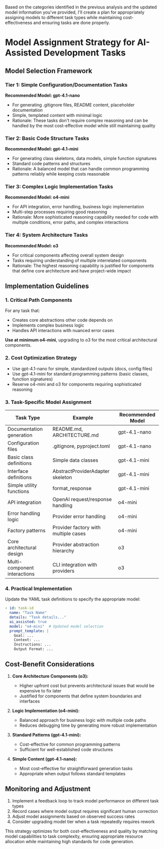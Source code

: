 Based on the categories identified in the previous analysis and the updated model information you've provided, I'll create a plan for appropriately assigning models to different task types while maintaining cost-effectiveness and ensuring tasks are done properly.

# Model Assignment Strategy for AI-Assisted Development Tasks

## Model Selection Framework

### Tier 1: Simple Configuration/Documentation Tasks

**Recommended Model: gpt-4.1-nano**

- For generating .gitignore files, README content, placeholder documentation
- Simple, templated content with minimal logic
- Rationale: These tasks don't require complex reasoning and can be handled by the most cost-effective model while still maintaining quality

### Tier 2: Basic Code Structure Tasks

**Recommended Model: gpt-4.1-mini**

- For generating class skeletons, data models, simple function signatures
- Standard code patterns and structures
- Rationale: A balanced model that can handle common programming patterns reliably while keeping costs reasonable

### Tier 3: Complex Logic Implementation Tasks

**Recommended Model: o4-mini**

- For API integration, error handling, business logic implementation
- Multi-step processes requiring good reasoning
- Rationale: More sophisticated reasoning capability needed for code with multiple conditions, error paths, and complex interactions

### Tier 4: System Architecture Tasks

**Recommended Model: o3**

- For critical components affecting overall system design
- Tasks requiring understanding of multiple interrelated components
- Rationale: The highest reasoning capability is justified for components that define core architecture and have project-wide impact

## Implementation Guidelines

### 1. Critical Path Components

For any task that:

- Creates core abstractions other code depends on
- Implements complex business logic
- Handles API interactions with nuanced error cases

**Use at minimum o4-mini**, upgrading to o3 for the most critical architectural components.

### 2. Cost Optimization Strategy

- Use gpt-4.1-nano for simple, standardized outputs (docs, config files)
- Use gpt-4.1-mini for standard programming patterns (basic classes, function signatures)
- Reserve o4-mini and o3 for components requiring sophisticated reasoning

### 3. Task-Specific Model Assignment

| Task Type | Example | Recommended Model |
|-----------|---------|-------------------|
| Documentation generation | README.md, ARCHITECTURE.md | gpt-4.1-nano |
| Configuration files | .gitignore, pyproject.toml | gpt-4.1-nano |
| Basic class definitions | Simple data classes | gpt-4.1-mini |
| Interface definitions | AbstractProviderAdapter skeleton | gpt-4.1-mini |
| Simple utility functions | format_response | gpt-4.1-mini |
| API integration | OpenAI request/response handling | o4-mini |
| Error handling logic | Provider error handling | o4-mini |
| Factory patterns | Provider factory with multiple cases | o4-mini |
| Core architectural design | Provider abstraction hierarchy | o3 |
| Multi-component interactions | CLI integration with providers | o3 |

### 4. Practical Implementation

Update the YAML task definitions to specify the appropriate model:

```yaml
- id: task-id
  name: "Task Name"
  details: "Task details..."
  ai_assisted: true
  model: "o4-mini"  # Updated model selection
  prompt_template: |
    Goal: ...
    Context: ...
    Instructions: ...
    Output Format: ...
```

## Cost-Benefit Considerations

1. **Core Architecture Components (o3):**
   - Higher upfront cost but prevents architectural issues that would be expensive to fix later
   - Justified for components that define system boundaries and interfaces

2. **Logic Implementation (o4-mini):**
   - Balanced approach for business logic with multiple code paths
   - Reduces debugging time by generating more robust implementation

3. **Standard Patterns (gpt-4.1-mini):**
   - Cost-effective for common programming patterns
   - Sufficient for well-established code structures

4. **Simple Content (gpt-4.1-nano):**
   - Most cost-effective for straightforward generation tasks
   - Appropriate when output follows standard templates

## Monitoring and Adjustment

1. Implement a feedback loop to track model performance on different task types
2. Record cases where model output requires significant human correction
3. Adjust model assignments based on observed success rates
4. Consider upgrading model tier when a task repeatedly requires rework

This strategy optimizes for both cost-effectiveness and quality by matching model capabilities to task complexity, ensuring appropriate resource allocation while maintaining high standards for code generation.
